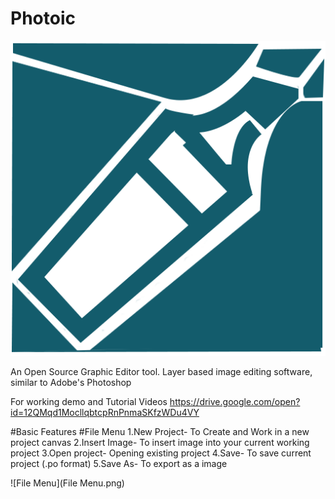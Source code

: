 # Photoic

![Photoic Launcher logo](photoic.png)

An Open Source Graphic Editor tool. Layer based image editing software, similar to Adobe's Photoshop

For working demo and Tutorial Videos
https://drive.google.com/open?id=12QMqd1MocllqbtcpRnPnmaSKfzWDu4VY

#Basic Features
#File Menu
1.New Project- To Create  and Work in a new project canvas
2.Insert Image- To insert image into your current working project
3.Open project- Opening existing project
4.Save- To save current project (.po format)
5.Save As- To export as a image

![File Menu](File Menu.png)


